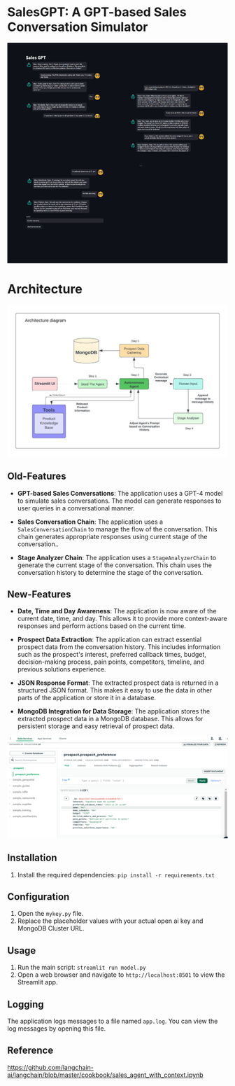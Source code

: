 # SalesGPT: A GPT-based Sales Conversation Simulator 
![Sample Chat](static/samplechat.png)
# Architecture
![Architecture](static/SalesGPT.jpeg)

## Old-Features
- **GPT-based Sales Conversations**: The application uses a GPT-4 model to simulate sales conversations. The model can generate responses to user queries in a conversational manner.

- **Sales Conversation Chain**: The application uses a `SalesConversationChain` to manage the flow of the conversation. This chain generates appropriate responses using current stage of the conversation..

- **Stage Analyzer Chain**: The application uses a `StageAnalyzerChain` to generate the current stage of the conversation. This chain uses the conversation history to determine the stage of the conversation.


## New-Features

- **Date, Time and Day Awareness**: The application is now aware of the current date, time, and day. This allows it to provide more context-aware responses and perform actions based on the current time.

- **Prospect Data Extraction**: The application can extract essential prospect data from the conversation history. This includes information such as the prospect's interest, preferred callback times, budget, decision-making process, pain points, competitors, timeline, and previous solutions experience.

- **JSON Response Format**: The extracted prospect data is returned in a structured JSON format. This makes it easy to use the data in other parts of the application or store it in a database.

- **MongoDB Integration for Data Storage**: The application stores the extracted prospect data in a MongoDB database. This allows for persistent storage and easy retrieval of prospect data.


![DB](static/DataBase.png)

## Installation
1. Install the required dependencies: `pip install -r requirements.txt`

## Configuration

1. Open the `mykey.py` file.
2. Replace the placeholder values with your actual open ai key and MongoDB Cluster URL.

## Usage

1. Run the main script: `streamlit run model.py`
2. Open a web browser and navigate to `http://localhost:8501` to view the Streamlit app.

## Logging

The application logs messages to a file named `app.log`. You can view the log messages by opening this file.
## Reference
https://github.com/langchain-ai/langchain/blob/master/cookbook/sales_agent_with_context.ipynb

